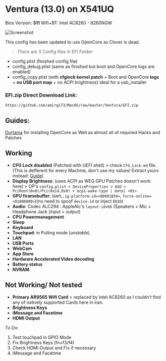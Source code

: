 # Ventura (13.0) on X541UQ

Bios Version: **311**
Wifi+BT: Intel AC8260 - 8260NGW

![Screenshot](https://github.com/amirgi73/MacOS/blob/master/Ventura/Bildschirm%C2%ADfoto%202022-11-13%20um%2001.59.50.png)

This config has been updated to use OpenCore as Clover is dead.

> There are 3 Config files in EFI Folder:
 - config.plist (finished config file)
 - config_debug.plist (same as finished but boot and OpenCore logs are enabled)
 - config_copy.plist (with **cfglock kernel patch** + Boot and OpenCore **logs** + **no USB port map** + no ACPI brightness) ideal for a usb_installer

### EFI.zip Direct Download Link:
`https://github.com/amirgi73/MacOS/raw/master/Ventura/EFI.zip`
## Guides:
[Dortania](https://dortania.github.io/getting-started/) for installing OpenCore as Well as almost all of required Hacks and Patches

## Working
 - **CFG Lock disabled** (Patched with UEFI shell) > check `CFG_Lock.md` file. (This is defferent for every Machine, don't use my values! Extract yours instead: [Guide](https://dortania.github.io/OpenCore-Post-Install/misc/msr-lock.html))
 - **Display Brightness**: (uses ACPI as WEG GPU Patches doesn't work here) > OP's `config.plist > DeviceProperties > Add > PciRoot(0x0)/Pci(0x14,0x0) > acpi-wake-type | data| <01>` 
 -  **GPU firamebuffer**: (`AAPL,ig-platform-id=<00001B59>`, `force-online=<01000000>`)(no need to spoof `device-id` or inject `EDID`)  
 -  **Audio**: Codec ALC294 :  AppleAlc's `layout-id=66` (Speakers + Mic + Headphone Jack (input + output)  
 -  **CPU Powermanagement**  
 -  **Sleep**  
 -  **Keyboard**  
 -  **Touchpad**: in Pulling mode (*unstable*)
 -  **LAN**  
 -  **USB Ports** 
 -  **WebCam** 
 -  **App Store** 
 -  **Hardware Accelerated Video decoding** 
 -  **Battery status**
 -  **NVRAM**

## Not Working/ Not tested

 - **Primary AR9565 Wifi Card** > replaced by Intel AC8260 as I couldn't find any of natively supported Cards here in iran. 
 - **Brightness Keys** 
 - **iMessage and Facetime**
 - **HDMI Output**

To Do:
1. Test touchpad in GPIO Mode
2. Fix Brightness Keys (fn+f3/f4)
3. Check HDMI Output and Fix if necessary
4. iMessage and Facetime
